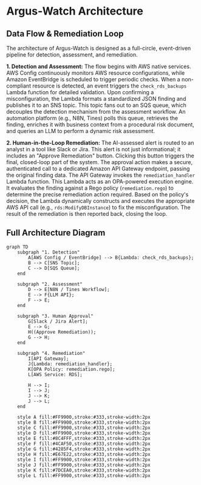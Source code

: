 # Argus-Watch Architecture

## Data Flow & Remediation Loop
The architecture of Argus-Watch is designed as a full-circle, event-driven pipeline for detection, assessment, and remediation.

**1. Detection and Assessment:**
The flow begins with AWS native services. AWS Config continuously monitors AWS resource configurations, while Amazon EventBridge is scheduled to trigger periodic checks. When a non-compliant resource is detected, an event triggers the `check_rds_backups` Lambda function for detailed validation. Upon confirming a misconfiguration, the Lambda formats a standardized JSON finding and publishes it to an SNS topic. This topic fans out to an SQS queue, which decouples the detection mechanism from the assessment workflow. An automation platform (e.g., N8N, Tines) polls this queue, retrieves the finding, enriches it with business context from a procedural risk document, and queries an LLM to perform a dynamic risk assessment.

**2. Human-in-the-Loop Remediation:**
The AI-assessed alert is routed to an analyst in a tool like Slack or Jira. This alert is not just informational; it includes an "Approve Remediation" button. Clicking this button triggers the final, closed-loop part of the system. The approval action makes a secure, authenticated call to a dedicated Amazon API Gateway endpoint, passing the original finding data. The API Gateway invokes the `remediation_handler` Lambda function. This Lambda acts as an OPA-powered execution engine. It evaluates the finding against a Rego policy (`remediation.rego`) to determine the precise remediation action required. Based on the policy's decision, the Lambda dynamically constructs and executes the appropriate AWS API call (e.g., `rds:ModifyDBInstance`) to fix the misconfiguration. The result of the remediation is then reported back, closing the loop.

## Full Architecture Diagram

```mermaid
graph TD
    subgraph "1. Detection"
        A[AWS Config / EventBridge] --> B{Lambda: check_rds_backups};
        B --> C[SNS Topic];
        C --> D[SQS Queue];
    end

    subgraph "2. Assessment"
        D --> E[N8N / Tines Workflow];
        E --> F{LLM API};
        F --> E;
    end

    subgraph "3. Human Approval"
        G[Slack / Jira Alert];
        E --> G;
        H((Approve Remediation));
        G --> H;
    end

    subgraph "4. Remediation"
        I[API Gateway];
        J{Lambda: remediation_handler};
        K[OPA Policy: remediation.rego];
        L[AWS Service: RDS];

        H --> I;
        I --> J;
        J --> K;
        J --> L;
    end

    style A fill:#FF9900,stroke:#333,stroke-width:2px
    style B fill:#FF9900,stroke:#333,stroke-width:2px
    style C fill:#FF9900,stroke:#333,stroke-width:2px
    style D fill:#FF9900,stroke:#333,stroke-width:2px
    style E fill:#8C4FFF,stroke:#333,stroke-width:2px
    style F fill:#4CAF50,stroke:#333,stroke-width:2px
    style G fill:#4285F4,stroke:#333,stroke-width:2px
    style H fill:#E67E22,stroke:#333,stroke-width:2px
    style I fill:#FF9900,stroke:#333,stroke-width:2px
    style J fill:#FF9900,stroke:#333,stroke-width:2px
    style K fill:#7DCEA0,stroke:#333,stroke-width:2px
    style L fill:#FF9900,stroke:#333,stroke-width:2px
```
